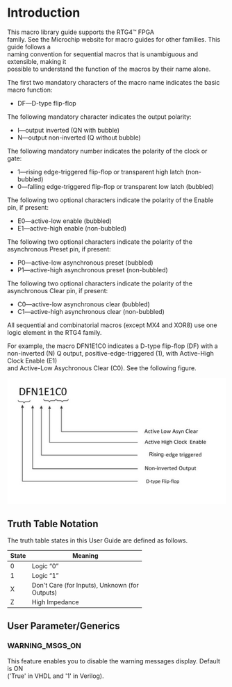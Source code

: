 # Introduction

This macro library guide supports the RTG4™ FPGA<br /> family. See the Microchip website for macro guides for other families. This guide follows a<br /> naming convention for sequential macros that is unambiguous and extensible, making it<br /> possible to understand the function of the macros by their name alone.

The first two mandatory characters of the macro name indicates the basic<br /> macro function:

-   DF—D-type flip-flop

The following mandatory character indicates the output polarity:

-   I—output inverted \(QN with bubble\)
-   N—output non-inverted \(Q without bubble\)

The following mandatory number indicates the polarity of the clock or<br /> gate:

-   1—rising edge-triggered flip-flop or transparent high latch \(non-bubbled\)
-   0—falling edge-triggered flip-flop or transparent low latch \(bubbled\)

The following two optional characters indicate the polarity of the Enable<br /> pin, if present:

-   E0—active-low enable \(bubbled\)
-   E1—active-high enable \(non-bubbled\)

The following two optional characters indicate the polarity of the<br /> asynchronous Preset pin, if present:

-   P0—active-low asynchronous preset \(bubbled\)
-   P1—active-high asynchronous preset \(non-bubbled\)

The following two optional characters indicate the polarity of the<br /> asynchronous Clear pin, if present:

-   C0—active-low asynchronous clear \(bubbled\)
-   C1—active-high asynchronous clear \(non-bubbled\)

All sequential and combinatorial macros \(except MX4 and XOR8\) use one<br /> logic element in the RTG4 family.

For example, the macro DFN1E1C0 indicates a D-type flip-flop \(DF\) with a<br /> non-inverted \(N\) Q output, positive-edge-triggered \(1\), with Active-High Clock Enable \(E1\)<br /> and Active-Low Asychronous Clear \(C0\). See the following figure.

![](GUID-F010F3E5-52A5-45DB-9351-69B903A57400-low.jpg "Naming Convention")

## Truth Table Notation

The truth table states in this User Guide are defined as follows.

|State|Meaning|
|-----|-------|
|0|Logic “0”|
|1|Logic “1”|
|X|Don't Care \(for Inputs\), Unknown \(for<br /> Outputs\)|
|Z|High Impedance|

## User Parameter/Generics

### WARNING\_MSGS\_ON

This feature enables you to disable the warning messages display. Default is ON<br /> \('True' in VHDL and '1' in Verilog\).


